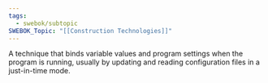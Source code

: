 ```yaml
---
tags:
  - swebok/subtopic
SWEBOK_Topic: "[[Construction Technologies]]"
---
```

A technique that binds variable values and program settings when the program is running, usually by updating and reading configuration files in a just-in-time mode.


